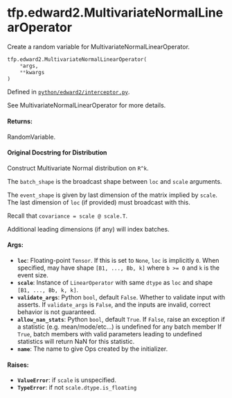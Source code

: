 <div itemscope itemtype="http://developers.google.com/ReferenceObject">
<meta itemprop="name" content="tfp.edward2.MultivariateNormalLinearOperator" />
<meta itemprop="path" content="Stable" />
</div>

# tfp.edward2.MultivariateNormalLinearOperator

Create a random variable for MultivariateNormalLinearOperator.

``` python
tfp.edward2.MultivariateNormalLinearOperator(
    *args,
    **kwargs
)
```



Defined in [`python/edward2/interceptor.py`](https://github.com/tensorflow/probability/tree/master/tensorflow_probability/python/edward2/interceptor.py).

<!-- Placeholder for "Used in" -->

See MultivariateNormalLinearOperator for more details.

#### Returns:
RandomVariable.


#### Original Docstring for Distribution

Construct Multivariate Normal distribution on `R^k`.

The `batch_shape` is the broadcast shape between `loc` and `scale`
arguments.

The `event_shape` is given by last dimension of the matrix implied by
`scale`. The last dimension of `loc` (if provided) must broadcast with this.

Recall that `covariance = scale @ scale.T`.

Additional leading dimensions (if any) will index batches.

#### Args:

* <b>`loc`</b>: Floating-point `Tensor`. If this is set to `None`, `loc` is
  implicitly `0`. When specified, may have shape `[B1, ..., Bb, k]` where
  `b >= 0` and `k` is the event size.
* <b>`scale`</b>: Instance of `LinearOperator` with same `dtype` as `loc` and shape
  `[B1, ..., Bb, k, k]`.
* <b>`validate_args`</b>: Python `bool`, default `False`. Whether to validate input
  with asserts. If `validate_args` is `False`, and the inputs are
  invalid, correct behavior is not guaranteed.
* <b>`allow_nan_stats`</b>: Python `bool`, default `True`. If `False`, raise an
  exception if a statistic (e.g. mean/mode/etc...) is undefined for any
  batch member If `True`, batch members with valid parameters leading to
  undefined statistics will return NaN for this statistic.
* <b>`name`</b>: The name to give Ops created by the initializer.


#### Raises:

* <b>`ValueError`</b>: if `scale` is unspecified.
* <b>`TypeError`</b>: if not `scale.dtype.is_floating`